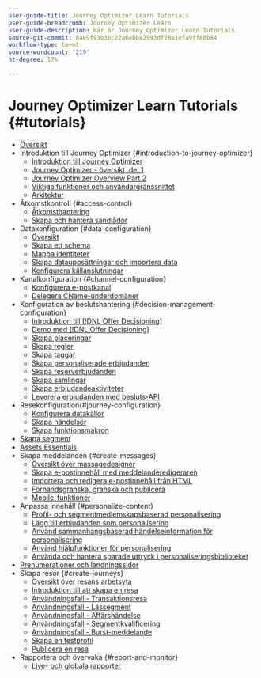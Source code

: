 ```yaml
---
user-guide-title: Journey Optimizer Learn Tutorials
user-guide-breadcrumb: Journey Optimizer Learn
user-guide-description: Här är Journey Optimizer Learn Tutorials.
source-git-commit: 84e9f93b3bc22a6ebbe2993df28a1efa9ff88b84
workflow-type: tm+mt
source-wordcount: '219'
ht-degree: 17%

---
```



# Journey Optimizer Learn Tutorials {#tutorials}

+ [Översikt](/help/overview.md)
+ Introduktion till Journey Optimizer {#introduction-to-journey-optimizer}
   + [Introduktion till Journey Optimizer](/help/introduction/introduction.md)
   + [Journey Optimizer - översikt, del 1](/help/introduction/journey-optimizer-overview-part-1.md)
   + [Journey Optimizer Overview Part 2](/help/introduction/journey-optimizer-overview-part-2.md)
   + [Viktiga funktioner och användargränssnittet](/help/introduction/key-capabilities-and-user-interface.md)
   + [Arkitektur](/help/introduction/architecture.md)
+ Åtkomstkontroll {#access-control}
   + [Åtkomsthantering](/help/set-up-access/access-management.md)
   + [Skapa och hantera sandlådor](/help/set-up-access/create-and-manage-sandboxes.md)
+ Datakonfiguration {#data-configuration}
   + [Översikt](/help/set-up-data/set-up-data-overview.md)
   + [Skapa ett schema](/help/set-up-data/create-schema.md)
   + [Mappa identiteter](/help/set-up-data/map-identities.md)
   + [Skapa datauppsättningar och importera data](/help/set-up-data/create-datasets-and-ingest-data.md)
   + [Konfigurera källanslutningar](/help/set-up-data/configure-source-connectors.md)
+ Kanalkonfiguration {#channel-configuration}
   + [Konfigurera e-postkanal](/help/set-up-email-channel/set-up-email-channel.md)
   + [Delegera CName-underdomäner](/help/set-up-email-channel/delegate-cname-subdomains.md)
+ Konfiguration av beslutshantering {#decision-management-configuration}
   + [Introduktion till [!DNL Offer Decisioning]](/help/decision-management/introduction-to-offer-decisioning.md)
   + [Demo med [!DNL Offer Decisioning]](/help/decision-management/demo-of-offer-decisioning.md)
   + [Skapa placeringar](/help/decision-management/create-placements.md)
   + [Skapa regler](/help/decision-management/create-rules.md)
   + [Skapa taggar](/help/decision-management/create-tags.md)
   + [Skapa personaliserade erbjudanden](/help/decision-management/create-personalized-offers.md)
   + [Skapa reserverbjudanden](/help/decision-management/create-fallback-offers.md)
   + [Skapa samlingar](/help/decision-management/create-collections.md)
   + [Skapa erbjudandeaktiviteter](/help/decision-management/create-offer-activities.md)
   + [Leverera erbjudanden med besluts-API](/help/decision-management/deliver-offers-with-the-decisions-api.md)
+ Resekonfiguration{#journey-configuration}
   + [Konfigurera datakällor](/help/set-up-journeys/configure-data-sources.md)
   + [Skapa händelser](/help/set-up-journeys/create-events.md)
   + [Skapa funktionsmakron](/help/set-up-journeys/create-actions.md)
+ [Skapa segment](/help/set-up-resources/create-segments.md)
+ [Assets Essentials](/help/assets-essentials-overview.md)
+ Skapa meddelanden {#create-messages}
   + [Översikt över massagedesigner](/help/create-messages/message-designer-overview.md)
   + [Skapa e-postinnehåll med meddelanderedigeraren](/help/create-messages/create-email-content-with-the-message-editor.md)
   + [Importera och redigera e-postinnehåll från HTML](/help/create-messages/import-and-author-html-email-content.md)
   + [Förhandsgranska, granska och publicera](/help/create-messages/preview-proof-and-publish.md)
   + [Mobile-funktioner](/help/create-messages/mobile-capabilities.md)
+ Anpassa innehåll {#personalize-content}
   + [Profil- och segmentmedlemskapsbaserad personalisering](/help/personalize-content/profile-and-segment-membership-based-personalization.md)
   + [Lägg till erbjudanden som personalisering](/help/personalize-content/add-offer-decisioning-to-messages.md)
   + [Använd sammanhangsbaserad händelseinformation för personalisering](/help/personalize-content/use-contextual-event-information-for-personalization.md)
   + [Använd hjälpfunktioner för personalisering](/help/personalize-content/use-helper-functions-for-personalization.md)
   + [Använda och hantera sparade uttryck i personaliseringsbiblioteket](/help/personalize-content/use-and-manage-saved-expressions-in-personalization-library.md)
+ [Prenumerationer och landningssidor](/help/subscriptions-and-landing-pages.md)
+ Skapa resor {#create-journeys}
   + [Översikt över resans arbetsyta](/help/create-journeys/overview-over-the-journey-canvas.md)
   + [Introduktion till att skapa en resa](/help/create-journeys/introduction-to-building-a-journey.md)
   + [Användningsfall - Transaktionsresa](/help/create-journeys/use-case-transactional-journey.md)
   + [Användningsfall - Lässegment](/help/create-journeys/use-case-read-segment.md)
   + [Användningsfall - Affärshändelse](/help/create-journeys/use-case-business-event.md)
   + [Användningsfall - Segmentkvalificering](/help/create-journeys/use-case-read-segment-qualification.md)
   + [Användningsfall - Burst-meddelande](/help/create-journeys/use-case-burst-message.md)
   + [Skapa en testprofil](/help/create-journeys/test-a-journey.md)
   + [Publicera en resa](/help/create-journeys/publish-a-journey.md)
+ Rapportera och övervaka {#report-and-monitor}
   + [Live- och globala rapporter](/help/report-and-monitor/live-and-global-reports.md)
